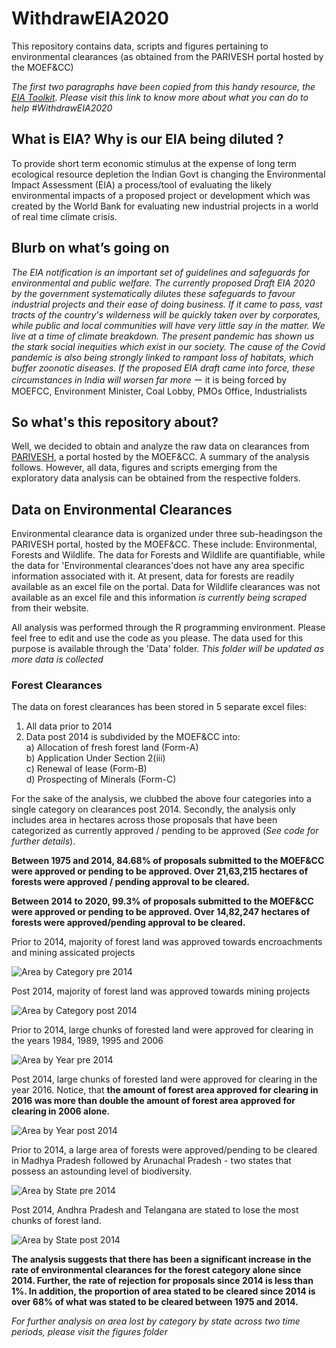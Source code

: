# WithdrawEIA2020
This repository contains data, scripts and figures pertaining to environmental clearances (as obtained from the PARIVESH portal hosted by the MOEF&amp;CC)

*The first two paragraphs have been copied from this handy resource, the [EIA Toolkit](https://coda.io/d/SAVE-EIA-TOOLKIT_dWwI4b9FeBu/EIA-Toolkit_suyhn#_luB6C). Please visit this link to know more about what you can do to help #WithdrawEIA2020*

## What is EIA? Why is our EIA being diluted ?

To provide short term economic stimulus at the expense of long term  ecological resource depletion the Indian Govt is changing the Environmental Impact Assessment (EIA) a process/tool of evaluating the likely environmental impacts of a proposed project or development which was created by the World Bank for evaluating new industrial projects in a world of real time climate crisis.  

## Blurb on what’s going on  

*The EIA notification is an important set of guidelines and safeguards for environmental and public welfare. The currently proposed Draft EIA 2020 by the government systematically dilutes these safeguards to favour industrial projects and their ease of doing business. If it came to pass, vast tracts of the country's wilderness will be quickly taken over by corporates, while public and local communities will have very little say in the matter. We live at a time of climate breakdown. The present pandemic has shown us the stark social inequities which exist in our society. The cause of the Covid pandemic is also being strongly linked to rampant loss of habitats, which buffer zoonotic diseases. If the proposed EIA draft came into force, these circumstances in India will worsen far more*
ー it is being forced by MOEFCC, Environment Minister, Coal Lobby, PMOs Office, Industrialists  

## So what's this repository about?

Well, we decided to obtain and analyze the raw data on clearances from [PARIVESH](http://parivesh.nic.in/), a portal hosted by the MOEF&CC. A summary of the analysis follows. However, all data, figures and scripts emerging from the exploratory data analysis can be obtained from the respective folders.

## Data on Environmental Clearances

Environmental clearance data is organized under three sub-headingson the PARIVESH portal, hosted by the MOEF&CC. These include: Environmental, Forests and Wildlife. The data for Forests and Wildlife are quantifiable, while the data for 'Environmental clearances'does not have any area specific information associated with it. At present, data for forests are readily available as an excel file on the portal. Data for Wildlife clearances was not available as an excel file and this information *is currently being scraped* from their website. 

All analysis was performed through the R programming environment. Please feel free to edit and use the code as you please. The data used for this purpose is available through the 'Data' folder. *This folder will be updated as more data is collected*

### Forest Clearances

The data on forest clearances has been stored in 5 separate excel files:

1. All data prior to 2014
2. Data post 2014 is subdivided by the MOEF&CC into:  
    a) Allocation of fresh forest land (Form-A)	   
    b) Application Under Section 2(iii)	     
    c) Renewal of lease (Form-B)         	  
    d) Prospecting of Minerals (Form-C)    

For the sake of the analysis, we clubbed the above four categories into a single category on clearances post 2014. Secondly, the analysis only includes area in hectares across those proposals that have been categorized as currently approved / pending to be approved (*See code for further details*).

**Between 1975 and 2014, 84.68% of proposals submitted to the MOEF&CC were approved or pending to be approved. Over 21,63,215 hectares of forests were approved / pending approval to be cleared.**  

**Between 2014 to 2020, 99.3% of proposals submitted to the MOEF&CC were approved or pending to be approved. Over 14,82,247 hectares of forests were approved/pending approval to be cleared.**  

Prior to 2014, majority of forest land was approved towards encroachments and mining assicated projects

![Area by Category pre 2014](https://github.com/vjjan91/WithdrawEIA2020/blob/master/Figures/pre2014_Area_vs_Category.png)

Post 2014, majority of forest land was approved towards mining projects

![Area by Category post 2014](https://github.com/vjjan91/WithdrawEIA2020/blob/master/Figures/post2014_Area_vs_Category.png)

Prior to 2014, large chunks of forested land were approved for clearing in the years 1984, 1989, 1995 and 2006

![Area by Year pre 2014](https://github.com/vjjan91/WithdrawEIA2020/blob/master/Figures/pre2014_Area_by_Year.png)

Post 2014, large chunks of forested land were approved for clearing in the year 2016. Notice, that **the amount of forest area approved for clearing in 2016 was more than double the amount of forest area approved for clearing in 2006 alone.** 

![Area by Year post 2014](https://github.com/vjjan91/WithdrawEIA2020/blob/master/Figures/post2014_Area_by_Year.png)

Prior to 2014, a large area of forests were approved/pending to be cleared in Madhya Pradesh followed by Arunachal Pradesh - two states that possess an astounding level of biodiversity.

![Area by State pre 2014](https://github.com/vjjan91/WithdrawEIA2020/blob/master/Figures/pre2014_Area_by_State.png)

Post 2014, Andhra Pradesh and Telangana are stated to lose the most chunks of forest land. 

![Area by State post 2014](https://github.com/vjjan91/WithdrawEIA2020/blob/master/Figures/post2014_Area_by_State.png)

**The analysis suggests that there has been a significant increase in the rate of environmental clearances for the forest category alone since 2014. Further, the rate of rejection for proposals since 2014 is less than 1%. In addition, the proportion of area stated to be cleared since 2014 is over 68% of what was stated to be cleared between 1975 and 2014.**

*For further analysis on area lost by category by state across two time periods, please visit the figures folder*



